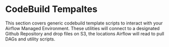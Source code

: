 # CodeBuild Tempaltes
This section covers generic codebuild template scripts to interact with your Airflow Managed Environment. These utilities will connect to a designated Github Repository and drop files on S3, the locations Airflow will read to pull DAGs and utility scripts.
